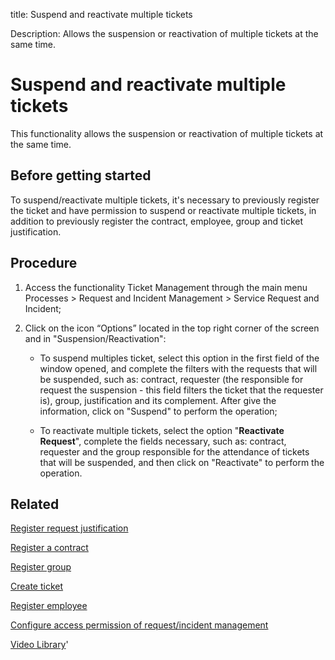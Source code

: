 title: Suspend and reactivate multiple tickets
 
Description: Allows the suspension or reactivation of multiple tickets at the same time.

# Suspend and reactivate multiple tickets
This functionality allows the suspension or reactivation of multiple tickets at the same time.

Before getting started
--------------------------

To suspend/reactivate multiple tickets, it's necessary to previously register
the ticket and have permission to suspend or reactivate multiple tickets, in
addition to previously register the contract, employee, group and ticket
justification.

Procedure
-------------

1.  Access the functionality Ticket Management through the main menu Processes
    \> Request and Incident Management \> Service Request and Incident;

2.  Click on the icon “Options” located in the top right corner of the screen
    and in "Suspension/Reactivation":

    -   To suspend multiples ticket, select this option in the first field of
        the window opened, and complete the filters with the requests that will
        be suspended, such as: contract, requester (the responsible for request
        the suspension - this field filters the ticket that the requester is),
        group, justification and its complement. After give the information,
        click on "Suspend" to perform the operation;

    -   To reactivate multiple tickets, select the option "**Reactivate
        Request**", complete the fields necessary, such as: contract, requester
        and the group responsible for the attendance of tickets that will be
        suspended, and then click on "Reactivate" to perform the operation.

Related
-----------

[Register request justification](/en-us/citsmart-platform-9/processes/portfolio-and-catalog/configuration/register-request-justification.html)

[Register a contract](/en-us/citsmart-platform-9/additional-features/contract-management/use/register-contract.html)

[Register group](/en-us/citsmart-platform-9/initial-settings/access-settings/user/register-groups.html)

[Create ticket](/en-us/citsmart-platform-9/processes/tickets/use/create-ticket.html)

[Register employee](/en-us/citsmart-platform-9/initial-settings/access-settings/user/register-employee.html)

[Configure access permission of request/incident management](/en-us/citsmart-platform-9/processes/tickets/configuration/access-ticket-management.html)

<i class='fa fa-youtube-play  fa-2x' style='color:#97ce17;vertical-align: middle;'> </i> [Video Library](https://www.youtube.com/playlist?list=PLB5qK2uzf2RNrJnhiXj3dbmgsm9-quhfz)'

<!-- !!! tip "About"

    <b>Product/Version:</b> CITSmart | 9.00 &nbsp;&nbsp;
    <b>Updated:</b>01/03/2021 – Larissa Lourenço

